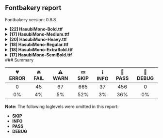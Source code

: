 ## Fontbakery report

Fontbakery version: 0.8.8

<details><summary><b>[22] HasubiMono-Bold.ttf</b></summary><div><details><summary>🔥 <b>FAIL:</b> Check `Google Fonts Latin Core` glyph coverage. (<a href="https://font-bakery.readthedocs.io/en/latest/fontbakery/profiles/googlefonts.html#com.google.fonts/check/glyph_coverage">com.google.fonts/check/glyph_coverage</a>)</summary><div>


* 🔥 **FAIL** Missing required codepoints:

	- 0x0021 (EXCLAMATION MARK)

	- 0x0022 (QUOTATION MARK)

	- 0x0023 (NUMBER SIGN)

	- 0x0024 (DOLLAR SIGN)

	- 0x0025 (PERCENT SIGN)

	- 0x0026 (AMPERSAND)

	- 0x0027 (APOSTROPHE)

	- 0x0028 (LEFT PARENTHESIS)

	- 0x0029 (RIGHT PARENTHESIS)

	- 0x002A (ASTERISK)
 
	- And 135 more.

Use -F or --full-lists to disable shortening of long lists. [code: missing-codepoints]
</div></details><details><summary>🔥 <b>FAIL:</b> Check copyright namerecords match license file. (<a href="https://font-bakery.readthedocs.io/en/latest/fontbakery/profiles/googlefonts.html#com.google.fonts/check/name/license">com.google.fonts/check/name/license</a>)</summary><div>


* 🔥 **FAIL** Font lacks NameID 13 (LICENSE DESCRIPTION). A proper licensing entry must be set. [code: missing]
</div></details><details><summary>🔥 <b>FAIL:</b> Version format is correct in 'name' table? (<a href="https://font-bakery.readthedocs.io/en/latest/fontbakery/profiles/googlefonts.html#com.google.fonts/check/name/version_format">com.google.fonts/check/name/version_format</a>)</summary><div>


* 🔥 **FAIL** The NameID.VERSION_STRING (nameID=5) value must follow the pattern "Version X.Y" with X.Y greater than or equal to 1.000. Current version string is: "Version 0.001; ttfautohint (v1.8.4.7-5d5b)" [code: bad-version-strings]
</div></details><details><summary>🔥 <b>FAIL:</b> Checking OS/2 fsSelection value. (<a href="https://font-bakery.readthedocs.io/en/latest/fontbakery/profiles/googlefonts.html#com.google.fonts/check/fsselection">com.google.fonts/check/fsselection</a>)</summary><div>


* 🔥 **FAIL** OS/2 fsSelection REGULAR bit should be unset. [code: bad-REGULAR]
* 🔥 **FAIL** OS/2 fsSelection BOLD bit should be set. [code: bad-BOLD]
</div></details><details><summary>🔥 <b>FAIL:</b> Checking head.macStyle value. (<a href="https://font-bakery.readthedocs.io/en/latest/fontbakery/profiles/googlefonts.html#com.google.fonts/check/mac_style">com.google.fonts/check/mac_style</a>)</summary><div>


* 🔥 **FAIL** head macStyle BOLD bit should be set. [code: bad-BOLD]
</div></details><details><summary>🔥 <b>FAIL:</b> Check name table: FONT_FAMILY_NAME entries. (<a href="https://font-bakery.readthedocs.io/en/latest/fontbakery/profiles/googlefonts.html#com.google.fonts/check/name/familyname">com.google.fonts/check/name/familyname</a>)</summary><div>


* 🔥 **FAIL** Entry [FONT_FAMILY_NAME(1):WINDOWS(3)] on the "name" table: Expected "Hasubi Mono" but got "Hasubi Mono Bold". [code: mismatch]
</div></details><details><summary>🔥 <b>FAIL:</b> Check name table: FONT_SUBFAMILY_NAME entries. (<a href="https://font-bakery.readthedocs.io/en/latest/fontbakery/profiles/googlefonts.html#com.google.fonts/check/name/subfamilyname">com.google.fonts/check/name/subfamilyname</a>)</summary><div>


* 🔥 **FAIL** SUBFAMILY_NAME for Win "Regular" must be "Bold" [code: bad-familyname]
</div></details><details><summary>🔥 <b>FAIL:</b> Check name table: TYPOGRAPHIC_FAMILY_NAME entries. (<a href="https://font-bakery.readthedocs.io/en/latest/fontbakery/profiles/googlefonts.html#com.google.fonts/check/name/typographicfamilyname">com.google.fonts/check/name/typographicfamilyname</a>)</summary><div>


* 🔥 **FAIL** Font style is "Bold" and, for that reason, it is not expected to have a [TYPOGRAPHIC_FAMILY_NAME(16):WINDOWS(3)] entry! [code: ribbi]
</div></details><details><summary>🔥 <b>FAIL:</b> Checking OS/2 usWinAscent & usWinDescent. (<a href="https://font-bakery.readthedocs.io/en/latest/fontbakery/profiles/universal.html#com.google.fonts/check/family/win_ascent_and_descent">com.google.fonts/check/family/win_ascent_and_descent</a>)</summary><div>


* 🔥 **FAIL** OS/2.usWinDescent value should be equal or greater than 272, but got 208 instead. [code: descent]
</div></details><details><summary>🔥 <b>FAIL:</b> Checking OS/2 Metrics match hhea Metrics. (<a href="https://font-bakery.readthedocs.io/en/latest/fontbakery/profiles/universal.html#com.google.fonts/check/os2_metrics_match_hhea">com.google.fonts/check/os2_metrics_match_hhea</a>)</summary><div>


* 🔥 **FAIL** OS/2 sTypoAscender (704) and hhea ascent (992) must be equal. [code: ascender]
</div></details><details><summary>🔥 <b>FAIL:</b> Font contains glyphs for whitespace characters? (<a href="https://font-bakery.readthedocs.io/en/latest/fontbakery/profiles/universal.html#com.google.fonts/check/whitespace_glyphs">com.google.fonts/check/whitespace_glyphs</a>)</summary><div>


* 🔥 **FAIL** Whitespace glyph missing for codepoint 0x00A0. [code: missing-whitespace-glyph-0x00A0]
</div></details><details><summary>⚠ <b>WARN:</b> Checking OS/2 achVendID. (<a href="https://font-bakery.readthedocs.io/en/latest/fontbakery/profiles/googlefonts.html#com.google.fonts/check/vendor_id">com.google.fonts/check/vendor_id</a>)</summary><div>


* ⚠ **WARN** OS/2 VendorID value 'NONE' is not yet recognized. If you registered it recently, then it's safe to ignore this warning message. Otherwise, you should set it to your own unique 4 character code, and register it with Microsoft at https://www.microsoft.com/typography/links/vendorlist.aspx
 [code: unknown]
</div></details><details><summary>⚠ <b>WARN:</b> Ensure fonts have ScriptLangTags declared on the 'meta' table. (<a href="https://font-bakery.readthedocs.io/en/latest/fontbakery/profiles/googlefonts.html#com.google.fonts/check/meta/script_lang_tags">com.google.fonts/check/meta/script_lang_tags</a>)</summary><div>


* ⚠ **WARN** This font file does not have a 'meta' table. [code: lacks-meta-table]
</div></details><details><summary>⚠ <b>WARN:</b> Check font contains no unreachable glyphs (<a href="https://font-bakery.readthedocs.io/en/latest/fontbakery/profiles/universal.html#com.google.fonts/check/unreachable_glyphs">com.google.fonts/check/unreachable_glyphs</a>)</summary><div>


* ⚠ **WARN** The following glyphs could not be reached by codepoint or substitution rules:
	- threedotsdowncenterar
	- twodotsverticalbelowar
	- uniFEF5
	- uniFEF9
	- threedotsdownbelowar
	- threedotsupbelowar
	- uniFEFB
	- uniFEA0
	- dotcenterar
	- waslaar 
	- And 10 more.

Use -F or --full-lists to disable shortening of long lists.
 [code: unreachable-glyphs]
</div></details><details><summary>⚠ <b>WARN:</b> Check if each glyph has the recommended amount of contours. (<a href="https://font-bakery.readthedocs.io/en/latest/fontbakery/profiles/universal.html#com.google.fonts/check/contour_count">com.google.fonts/check/contour_count</a>)</summary><div>


* ⚠ **WARN** This check inspects the glyph outlines and detects the total number of contours in each of them. The expected values are infered from the typical ammounts of contours observed in a large collection of reference font families. The divergences listed below may simply indicate a significantly different design on some of your glyphs. On the other hand, some of these may flag actual bugs in the font such as glyphs mapped to an incorrect codepoint. Please consider reviewing the design and codepoint assignment of these to make sure they are correct.

The following glyphs do not have the recommended number of contours:

	- Glyph name: comma	Contours detected: 0	Expected: 1
	- Glyph name: hyphen	Contours detected: 0	Expected: 1
	- Glyph name: period	Contours detected: 0	Expected: 1
	- Glyph name: zero	Contours detected: 0	Expected: 2 or 3
	- Glyph name: one	Contours detected: 0	Expected: 1
	- Glyph name: two	Contours detected: 0	Expected: 1
	- Glyph name: three	Contours detected: 0	Expected: 1
	- Glyph name: four	Contours detected: 0	Expected: 1 or 2
	- Glyph name: five	Contours detected: 0	Expected: 1
	- Glyph name: six	Contours detected: 0	Expected: 1 or 2 
	- And 64 more.

Use -F or --full-lists to disable shortening of long lists.
 [code: contour-count]
</div></details><details><summary>⚠ <b>WARN:</b> Ensure dotted circle glyph is present and can attach marks. (<a href="https://font-bakery.readthedocs.io/en/latest/fontbakery/profiles/universal.html#com.google.fonts/check/dotted_circle">com.google.fonts/check/dotted_circle</a>)</summary><div>


* ⚠ **WARN** No dotted circle glyph present [code: missing-dotted-circle]
</div></details><details><summary>⚠ <b>WARN:</b> Checking Vertical Metric Linegaps. (<a href="https://font-bakery.readthedocs.io/en/latest/fontbakery/profiles/hhea.html#com.google.fonts/check/linegaps">com.google.fonts/check/linegaps</a>)</summary><div>


* ⚠ **WARN** OS/2 sTypoLineGap is not equal to 0. [code: OS/2]
</div></details><details><summary>⚠ <b>WARN:</b> Does GPOS table have kerning information? This check skips monospaced fonts as defined by post.isFixedPitch value (<a href="https://font-bakery.readthedocs.io/en/latest/fontbakery/profiles/gpos.html#com.google.fonts/check/gpos_kerning_info">com.google.fonts/check/gpos_kerning_info</a>)</summary><div>


* ⚠ **WARN** GPOS table lacks kerning information. [code: lacks-kern-info]
</div></details><details><summary>⚠ <b>WARN:</b> Are there any misaligned on-curve points? (<a href="https://font-bakery.readthedocs.io/en/latest/fontbakery/profiles/<Section: Outline Correctness Checks>.html#com.google.fonts/check/outline_alignment_miss">com.google.fonts/check/outline_alignment_miss</a>)</summary><div>


* ⚠ **WARN** The following glyphs have on-curve points which have potentially incorrect y coordinates:
	* d (U+0064): X=287.5,Y=510.0 (should be at x-height 512?)
	* m (U+006D): X=305.0,Y=514.0 (should be at x-height 512?)
	* m (U+006D): X=202.0,Y=511.0 (should be at x-height 512?)
	* uni0628 (U+0628): X=306.0,Y=-206.0 (should be at descender -208?) and uni0628 (U+0628): X=306.0,Y=-206.0 (should be at descender -208?) [code: found-misalignments]
</div></details><details><summary>⚠ <b>WARN:</b> Are any segments inordinately short? (<a href="https://font-bakery.readthedocs.io/en/latest/fontbakery/profiles/<Section: Outline Correctness Checks>.html#com.google.fonts/check/outline_short_segments">com.google.fonts/check/outline_short_segments</a>)</summary><div>


* ⚠ **WARN** The following glyphs have segments which seem very short:
	* H (U+0048) contains a short segment L<<80.0,0.0>--<72.0,8.0>>
	* H (U+0048) contains a short segment L<<72.0,696.0>--<80.0,704.0>>
	* H (U+0048) contains a short segment L<<166.0,704.0>--<174.0,696.0>>
	* H (U+0048) contains a short segment L<<174.0,424.0>--<182.0,416.0>>
	* H (U+0048) contains a short segment L<<330.0,416.0>--<338.0,424.0>>
	* H (U+0048) contains a short segment L<<338.0,696.0>--<346.0,704.0>>
	* H (U+0048) contains a short segment L<<432.0,704.0>--<440.0,696.0>>
	* H (U+0048) contains a short segment L<<440.0,8.0>--<432.0,0.0>>
	* H (U+0048) contains a short segment L<<346.0,0.0>--<338.0,8.0>>
	* H (U+0048) contains a short segment L<<338.0,294.0>--<330.0,302.0>> and 64 more.

Use -F or --full-lists to disable shortening of long lists. [code: found-short-segments]
</div></details><details><summary>⚠ <b>WARN:</b> Do outlines contain any jaggy segments? (<a href="https://font-bakery.readthedocs.io/en/latest/fontbakery/profiles/<Section: Outline Correctness Checks>.html#com.google.fonts/check/outline_jaggy_segments">com.google.fonts/check/outline_jaggy_segments</a>)</summary><div>


* ⚠ **WARN** The following glyphs have jaggy segments:
	* G (U+0047): L<<401.0,0.0>--<390.0,136.0>>/B<<390.0,136.0>-<387.0,96.0>-<367.0,63.0>> = 8.91330465724806
	* M (U+004D): L<<217.0,223.0>--<118.0,627.0>>/L<<118.0,627.0>--<120.0,0.0>> = 13.586215426835068 and M (U+004D): L<<393.0,0.0>--<396.0,623.0>>/L<<396.0,623.0>--<294.0,223.0>> = 14.029651349071994 [code: found-jaggy-segments]
</div></details><details><summary>⚠ <b>WARN:</b> Do outlines contain any semi-vertical or semi-horizontal lines? (<a href="https://font-bakery.readthedocs.io/en/latest/fontbakery/profiles/<Section: Outline Correctness Checks>.html#com.google.fonts/check/outline_semi_vertical">com.google.fonts/check/outline_semi_vertical</a>)</summary><div>


* ⚠ **WARN** The following glyphs have semi-vertical/semi-horizontal lines:
 * C (U+0043): L<<476.0,491.0>--<346.0,492.0>>
 * E (U+0045): L<<120.0,458.0>--<440.0,457.0>>
 * E (U+0045): L<<440.0,361.0>--<120.0,362.0>>
 * F (U+0046): L<<146.0,470.0>--<440.0,469.0>>
 * G (U+0047): L<<464.0,516.0>--<333.0,517.0>>
 * G (U+0047): L<<474.0,390.0>--<476.0,0.0>>
 * M (U+004D): L<<118.0,627.0>--<120.0,0.0>>
 * M (U+004D): L<<393.0,0.0>--<396.0,623.0>> and M (U+004D): L<<472.0,768.0>--<471.0,0.0>> [code: found-semi-vertical]
</div></details><br></div></details><details><summary><b>[17] HasubiMono-Medium.ttf</b></summary><div><details><summary>🔥 <b>FAIL:</b> Check `Google Fonts Latin Core` glyph coverage. (<a href="https://font-bakery.readthedocs.io/en/latest/fontbakery/profiles/googlefonts.html#com.google.fonts/check/glyph_coverage">com.google.fonts/check/glyph_coverage</a>)</summary><div>


* 🔥 **FAIL** Missing required codepoints:

	- 0x0021 (EXCLAMATION MARK)

	- 0x0022 (QUOTATION MARK)

	- 0x0023 (NUMBER SIGN)

	- 0x0024 (DOLLAR SIGN)

	- 0x0025 (PERCENT SIGN)

	- 0x0026 (AMPERSAND)

	- 0x0027 (APOSTROPHE)

	- 0x0028 (LEFT PARENTHESIS)

	- 0x0029 (RIGHT PARENTHESIS)

	- 0x002A (ASTERISK)
 
	- And 135 more.

Use -F or --full-lists to disable shortening of long lists. [code: missing-codepoints]
</div></details><details><summary>🔥 <b>FAIL:</b> Check copyright namerecords match license file. (<a href="https://font-bakery.readthedocs.io/en/latest/fontbakery/profiles/googlefonts.html#com.google.fonts/check/name/license">com.google.fonts/check/name/license</a>)</summary><div>


* 🔥 **FAIL** Font lacks NameID 13 (LICENSE DESCRIPTION). A proper licensing entry must be set. [code: missing]
</div></details><details><summary>🔥 <b>FAIL:</b> Version format is correct in 'name' table? (<a href="https://font-bakery.readthedocs.io/en/latest/fontbakery/profiles/googlefonts.html#com.google.fonts/check/name/version_format">com.google.fonts/check/name/version_format</a>)</summary><div>


* 🔥 **FAIL** The NameID.VERSION_STRING (nameID=5) value must follow the pattern "Version X.Y" with X.Y greater than or equal to 1.000. Current version string is: "Version 0.001; ttfautohint (v1.8.4.7-5d5b)" [code: bad-version-strings]
</div></details><details><summary>🔥 <b>FAIL:</b> Checking OS/2 usWinAscent & usWinDescent. (<a href="https://font-bakery.readthedocs.io/en/latest/fontbakery/profiles/universal.html#com.google.fonts/check/family/win_ascent_and_descent">com.google.fonts/check/family/win_ascent_and_descent</a>)</summary><div>


* 🔥 **FAIL** OS/2.usWinDescent value should be equal or greater than 272, but got 208 instead. [code: descent]
</div></details><details><summary>🔥 <b>FAIL:</b> Checking OS/2 Metrics match hhea Metrics. (<a href="https://font-bakery.readthedocs.io/en/latest/fontbakery/profiles/universal.html#com.google.fonts/check/os2_metrics_match_hhea">com.google.fonts/check/os2_metrics_match_hhea</a>)</summary><div>


* 🔥 **FAIL** OS/2 sTypoAscender (704) and hhea ascent (992) must be equal. [code: ascender]
</div></details><details><summary>🔥 <b>FAIL:</b> Font contains glyphs for whitespace characters? (<a href="https://font-bakery.readthedocs.io/en/latest/fontbakery/profiles/universal.html#com.google.fonts/check/whitespace_glyphs">com.google.fonts/check/whitespace_glyphs</a>)</summary><div>


* 🔥 **FAIL** Whitespace glyph missing for codepoint 0x00A0. [code: missing-whitespace-glyph-0x00A0]
</div></details><details><summary>⚠ <b>WARN:</b> Checking OS/2 achVendID. (<a href="https://font-bakery.readthedocs.io/en/latest/fontbakery/profiles/googlefonts.html#com.google.fonts/check/vendor_id">com.google.fonts/check/vendor_id</a>)</summary><div>


* ⚠ **WARN** OS/2 VendorID value 'NONE' is not yet recognized. If you registered it recently, then it's safe to ignore this warning message. Otherwise, you should set it to your own unique 4 character code, and register it with Microsoft at https://www.microsoft.com/typography/links/vendorlist.aspx
 [code: unknown]
</div></details><details><summary>⚠ <b>WARN:</b> Ensure fonts have ScriptLangTags declared on the 'meta' table. (<a href="https://font-bakery.readthedocs.io/en/latest/fontbakery/profiles/googlefonts.html#com.google.fonts/check/meta/script_lang_tags">com.google.fonts/check/meta/script_lang_tags</a>)</summary><div>


* ⚠ **WARN** This font file does not have a 'meta' table. [code: lacks-meta-table]
</div></details><details><summary>⚠ <b>WARN:</b> Check font contains no unreachable glyphs (<a href="https://font-bakery.readthedocs.io/en/latest/fontbakery/profiles/universal.html#com.google.fonts/check/unreachable_glyphs">com.google.fonts/check/unreachable_glyphs</a>)</summary><div>


* ⚠ **WARN** The following glyphs could not be reached by codepoint or substitution rules:
	- threedotsdowncenterar
	- twodotsverticalbelowar
	- uniFEF5
	- uniFEF9
	- threedotsdownbelowar
	- threedotsupbelowar
	- uniFEFB
	- uniFEA0
	- dotcenterar
	- waslaar 
	- And 10 more.

Use -F or --full-lists to disable shortening of long lists.
 [code: unreachable-glyphs]
</div></details><details><summary>⚠ <b>WARN:</b> Check if each glyph has the recommended amount of contours. (<a href="https://font-bakery.readthedocs.io/en/latest/fontbakery/profiles/universal.html#com.google.fonts/check/contour_count">com.google.fonts/check/contour_count</a>)</summary><div>


* ⚠ **WARN** This check inspects the glyph outlines and detects the total number of contours in each of them. The expected values are infered from the typical ammounts of contours observed in a large collection of reference font families. The divergences listed below may simply indicate a significantly different design on some of your glyphs. On the other hand, some of these may flag actual bugs in the font such as glyphs mapped to an incorrect codepoint. Please consider reviewing the design and codepoint assignment of these to make sure they are correct.

The following glyphs do not have the recommended number of contours:

	- Glyph name: comma	Contours detected: 0	Expected: 1
	- Glyph name: hyphen	Contours detected: 0	Expected: 1
	- Glyph name: period	Contours detected: 0	Expected: 1
	- Glyph name: zero	Contours detected: 0	Expected: 2 or 3
	- Glyph name: one	Contours detected: 0	Expected: 1
	- Glyph name: two	Contours detected: 0	Expected: 1
	- Glyph name: three	Contours detected: 0	Expected: 1
	- Glyph name: four	Contours detected: 0	Expected: 1 or 2
	- Glyph name: five	Contours detected: 0	Expected: 1
	- Glyph name: six	Contours detected: 0	Expected: 1 or 2 
	- And 64 more.

Use -F or --full-lists to disable shortening of long lists.
 [code: contour-count]
</div></details><details><summary>⚠ <b>WARN:</b> Ensure dotted circle glyph is present and can attach marks. (<a href="https://font-bakery.readthedocs.io/en/latest/fontbakery/profiles/universal.html#com.google.fonts/check/dotted_circle">com.google.fonts/check/dotted_circle</a>)</summary><div>


* ⚠ **WARN** No dotted circle glyph present [code: missing-dotted-circle]
</div></details><details><summary>⚠ <b>WARN:</b> Checking Vertical Metric Linegaps. (<a href="https://font-bakery.readthedocs.io/en/latest/fontbakery/profiles/hhea.html#com.google.fonts/check/linegaps">com.google.fonts/check/linegaps</a>)</summary><div>


* ⚠ **WARN** OS/2 sTypoLineGap is not equal to 0. [code: OS/2]
</div></details><details><summary>⚠ <b>WARN:</b> Does GPOS table have kerning information? This check skips monospaced fonts as defined by post.isFixedPitch value (<a href="https://font-bakery.readthedocs.io/en/latest/fontbakery/profiles/gpos.html#com.google.fonts/check/gpos_kerning_info">com.google.fonts/check/gpos_kerning_info</a>)</summary><div>


* ⚠ **WARN** GPOS table lacks kerning information. [code: lacks-kern-info]
</div></details><details><summary>⚠ <b>WARN:</b> Are there any misaligned on-curve points? (<a href="https://font-bakery.readthedocs.io/en/latest/fontbakery/profiles/<Section: Outline Correctness Checks>.html#com.google.fonts/check/outline_alignment_miss">com.google.fonts/check/outline_alignment_miss</a>)</summary><div>


* ⚠ **WARN** The following glyphs have on-curve points which have potentially incorrect y coordinates:
	* m (U+006D): X=305.0,Y=514.0 (should be at x-height 512?) and m (U+006D): X=202.0,Y=511.0 (should be at x-height 512?) [code: found-misalignments]
</div></details><details><summary>⚠ <b>WARN:</b> Are any segments inordinately short? (<a href="https://font-bakery.readthedocs.io/en/latest/fontbakery/profiles/<Section: Outline Correctness Checks>.html#com.google.fonts/check/outline_short_segments">com.google.fonts/check/outline_short_segments</a>)</summary><div>


* ⚠ **WARN** The following glyphs have segments which seem very short:
	* H (U+0048) contains a short segment L<<80.0,0.0>--<72.0,8.0>>
	* H (U+0048) contains a short segment L<<72.0,696.0>--<80.0,704.0>>
	* H (U+0048) contains a short segment L<<146.0,704.0>--<154.0,696.0>>
	* H (U+0048) contains a short segment L<<154.0,413.0>--<162.0,405.0>>
	* H (U+0048) contains a short segment L<<350.0,405.0>--<358.0,413.0>>
	* H (U+0048) contains a short segment L<<358.0,696.0>--<366.0,704.0>>
	* H (U+0048) contains a short segment L<<432.0,704.0>--<440.0,696.0>>
	* H (U+0048) contains a short segment L<<440.0,8.0>--<432.0,0.0>>
	* H (U+0048) contains a short segment L<<366.0,0.0>--<358.0,8.0>>
	* H (U+0048) contains a short segment L<<358.0,305.0>--<350.0,313.0>> and 64 more.

Use -F or --full-lists to disable shortening of long lists. [code: found-short-segments]
</div></details><details><summary>⚠ <b>WARN:</b> Do outlines contain any jaggy segments? (<a href="https://font-bakery.readthedocs.io/en/latest/fontbakery/profiles/<Section: Outline Correctness Checks>.html#com.google.fonts/check/outline_jaggy_segments">com.google.fonts/check/outline_jaggy_segments</a>)</summary><div>


* ⚠ **WARN** The following glyphs have jaggy segments:
	* G (U+0047): L<<401.0,0.0>--<390.0,136.0>>/B<<390.0,136.0>-<387.0,96.0>-<367.0,63.0>> = 8.91330465724806
	* M (U+004D): L<<217.0,223.0>--<118.0,627.0>>/L<<118.0,627.0>--<120.0,0.0>> = 13.586215426835068 and M (U+004D): L<<393.0,0.0>--<396.0,623.0>>/L<<396.0,623.0>--<294.0,223.0>> = 14.029651349071994 [code: found-jaggy-segments]
</div></details><details><summary>⚠ <b>WARN:</b> Do outlines contain any semi-vertical or semi-horizontal lines? (<a href="https://font-bakery.readthedocs.io/en/latest/fontbakery/profiles/<Section: Outline Correctness Checks>.html#com.google.fonts/check/outline_semi_vertical">com.google.fonts/check/outline_semi_vertical</a>)</summary><div>


* ⚠ **WARN** The following glyphs have semi-vertical/semi-horizontal lines:
 * C (U+0043): L<<476.0,491.0>--<346.0,492.0>>
 * E (U+0045): L<<120.0,458.0>--<440.0,457.0>>
 * E (U+0045): L<<440.0,361.0>--<120.0,362.0>>
 * F (U+0046): L<<129.0,462.0>--<440.0,461.0>>
 * F (U+0046): L<<440.0,348.0>--<129.0,349.0>>
 * G (U+0047): L<<464.0,516.0>--<333.0,517.0>>
 * G (U+0047): L<<474.0,390.0>--<476.0,0.0>>
 * M (U+004D): L<<118.0,627.0>--<120.0,0.0>>
 * M (U+004D): L<<393.0,0.0>--<396.0,623.0>> and M (U+004D): L<<472.0,768.0>--<471.0,0.0>> [code: found-semi-vertical]
</div></details><br></div></details><details><summary><b>[20] HasubiMono-Heavy.ttf</b></summary><div><details><summary>🔥 <b>FAIL:</b> Checking file is named canonically. (<a href="https://font-bakery.readthedocs.io/en/latest/fontbakery/profiles/googlefonts.html#com.google.fonts/check/canonical_filename">com.google.fonts/check/canonical_filename</a>)</summary><div>


* 🔥 **FAIL** Style name used in "fonts/ttf/HasubiMono-Heavy.ttf" is not canonical. You should rebuild the font using any of the following style names: "Thin", "ExtraLight", "Light", "Regular", "Medium", "SemiBold", "Bold", "ExtraBold", "Black", "Thin Italic", "ExtraLight Italic", "Light Italic", "Italic", "Medium Italic", "SemiBold Italic", "Bold Italic", "ExtraBold Italic", "Black Italic". [code: bad-static-filename]
</div></details><details><summary>🔥 <b>FAIL:</b> Check `Google Fonts Latin Core` glyph coverage. (<a href="https://font-bakery.readthedocs.io/en/latest/fontbakery/profiles/googlefonts.html#com.google.fonts/check/glyph_coverage">com.google.fonts/check/glyph_coverage</a>)</summary><div>


* 🔥 **FAIL** Missing required codepoints:

	- 0x0021 (EXCLAMATION MARK)

	- 0x0022 (QUOTATION MARK)

	- 0x0023 (NUMBER SIGN)

	- 0x0024 (DOLLAR SIGN)

	- 0x0025 (PERCENT SIGN)

	- 0x0026 (AMPERSAND)

	- 0x0027 (APOSTROPHE)

	- 0x0028 (LEFT PARENTHESIS)

	- 0x0029 (RIGHT PARENTHESIS)

	- 0x002A (ASTERISK)
 
	- And 135 more.

Use -F or --full-lists to disable shortening of long lists. [code: missing-codepoints]
</div></details><details><summary>🔥 <b>FAIL:</b> Checking OS/2 usWeightClass. (<a href="https://font-bakery.readthedocs.io/en/latest/fontbakery/profiles/googlefonts.html#com.google.fonts/check/usweightclass">com.google.fonts/check/usweightclass</a>)</summary><div>


* 🔥 **FAIL** OS/2 usWeightClass is '900' when it should be '400'. [code: bad-value]
</div></details><details><summary>🔥 <b>FAIL:</b> Check copyright namerecords match license file. (<a href="https://font-bakery.readthedocs.io/en/latest/fontbakery/profiles/googlefonts.html#com.google.fonts/check/name/license">com.google.fonts/check/name/license</a>)</summary><div>


* 🔥 **FAIL** Font lacks NameID 13 (LICENSE DESCRIPTION). A proper licensing entry must be set. [code: missing]
</div></details><details><summary>🔥 <b>FAIL:</b> Version format is correct in 'name' table? (<a href="https://font-bakery.readthedocs.io/en/latest/fontbakery/profiles/googlefonts.html#com.google.fonts/check/name/version_format">com.google.fonts/check/name/version_format</a>)</summary><div>


* 🔥 **FAIL** The NameID.VERSION_STRING (nameID=5) value must follow the pattern "Version X.Y" with X.Y greater than or equal to 1.000. Current version string is: "Version 0.001; ttfautohint (v1.8.4.7-5d5b)" [code: bad-version-strings]
</div></details><details><summary>🔥 <b>FAIL:</b> Checking OS/2 usWinAscent & usWinDescent. (<a href="https://font-bakery.readthedocs.io/en/latest/fontbakery/profiles/universal.html#com.google.fonts/check/family/win_ascent_and_descent">com.google.fonts/check/family/win_ascent_and_descent</a>)</summary><div>


* 🔥 **FAIL** OS/2.usWinDescent value should be equal or greater than 272, but got 208 instead. [code: descent]
</div></details><details><summary>🔥 <b>FAIL:</b> Checking OS/2 Metrics match hhea Metrics. (<a href="https://font-bakery.readthedocs.io/en/latest/fontbakery/profiles/universal.html#com.google.fonts/check/os2_metrics_match_hhea">com.google.fonts/check/os2_metrics_match_hhea</a>)</summary><div>


* 🔥 **FAIL** OS/2 sTypoAscender (704) and hhea ascent (992) must be equal. [code: ascender]
</div></details><details><summary>🔥 <b>FAIL:</b> Font contains glyphs for whitespace characters? (<a href="https://font-bakery.readthedocs.io/en/latest/fontbakery/profiles/universal.html#com.google.fonts/check/whitespace_glyphs">com.google.fonts/check/whitespace_glyphs</a>)</summary><div>


* 🔥 **FAIL** Whitespace glyph missing for codepoint 0x00A0. [code: missing-whitespace-glyph-0x00A0]
</div></details><details><summary>🔥 <b>FAIL:</b> Checking correctness of monospaced metadata. (<a href="https://font-bakery.readthedocs.io/en/latest/fontbakery/profiles/name.html#com.google.fonts/check/monospace">com.google.fonts/check/monospace</a>)</summary><div>


* 🔥 **FAIL** On monospaced fonts, the value of post.isFixedPitch must be set to a non-zero value (meaning 'fixed width monospaced'), but got 0 instead. [code: mono-bad-post-isFixedPitch]
* 🔥 **FAIL** The PANOSE numbers are incorrect for a monospaced font. Note: Family Type is set to 0, which does not seem right. [code: mono-bad-panose]
* ⚠ **WARN** Font is monospaced but 79 glyphs (34.05%) have a different width. You should check the widths of: ['A', 'B', 'C', 'D', 'E', 'F', 'G', 'H', 'I', 'J', 'K', 'L', 'M', 'N', 'O', 'P', 'Q', 'R', 'S', 'T', 'U', 'V', 'W', 'X', 'Y', 'Z', 'a', 'b', 'c', 'd', 'e', 'f', 'g', 'h', 'i', 'j', 'k', 'l', 'm', 'n', 'o', 'p', 'q', 'r', 's', 't', 'u', 'v', 'w', 'x', 'y', 'z', 'uni0621', 'uni0627', 'uniFE8E', 'uni0623', 'uniFE84', 'uni0625', 'uniFE88', 'uni066E.medi', 'uniFE92', 'uniFE98', 'uniFE9C', 'uniFED3', 'uni06A1.init', 'uniFEDC', 'uniFEDB', 'uni0646', 'uniFEE6', 'uniFEE8', 'uni06BA', 'uniFB9F', 'uni0648', 'uniFEEE', 'uniFEF4', 'uni0640', 'uniFEFB', 'uniFEFC', 'space'] [code: mono-outliers]
</div></details><details><summary>⚠ <b>WARN:</b> Checking OS/2 achVendID. (<a href="https://font-bakery.readthedocs.io/en/latest/fontbakery/profiles/googlefonts.html#com.google.fonts/check/vendor_id">com.google.fonts/check/vendor_id</a>)</summary><div>


* ⚠ **WARN** OS/2 VendorID value 'NONE' is not yet recognized. If you registered it recently, then it's safe to ignore this warning message. Otherwise, you should set it to your own unique 4 character code, and register it with Microsoft at https://www.microsoft.com/typography/links/vendorlist.aspx
 [code: unknown]
</div></details><details><summary>⚠ <b>WARN:</b> Ensure fonts have ScriptLangTags declared on the 'meta' table. (<a href="https://font-bakery.readthedocs.io/en/latest/fontbakery/profiles/googlefonts.html#com.google.fonts/check/meta/script_lang_tags">com.google.fonts/check/meta/script_lang_tags</a>)</summary><div>


* ⚠ **WARN** This font file does not have a 'meta' table. [code: lacks-meta-table]
</div></details><details><summary>⚠ <b>WARN:</b> Check font contains no unreachable glyphs (<a href="https://font-bakery.readthedocs.io/en/latest/fontbakery/profiles/universal.html#com.google.fonts/check/unreachable_glyphs">com.google.fonts/check/unreachable_glyphs</a>)</summary><div>


* ⚠ **WARN** The following glyphs could not be reached by codepoint or substitution rules:
	- threedotsdowncenterar
	- twodotsverticalbelowar
	- uniFEF5
	- uniFEF9
	- threedotsdownbelowar
	- threedotsupbelowar
	- uniFEFB
	- uniFEA0
	- dotcenterar
	- waslaar 
	- And 10 more.

Use -F or --full-lists to disable shortening of long lists.
 [code: unreachable-glyphs]
</div></details><details><summary>⚠ <b>WARN:</b> Check if each glyph has the recommended amount of contours. (<a href="https://font-bakery.readthedocs.io/en/latest/fontbakery/profiles/universal.html#com.google.fonts/check/contour_count">com.google.fonts/check/contour_count</a>)</summary><div>


* ⚠ **WARN** This check inspects the glyph outlines and detects the total number of contours in each of them. The expected values are infered from the typical ammounts of contours observed in a large collection of reference font families. The divergences listed below may simply indicate a significantly different design on some of your glyphs. On the other hand, some of these may flag actual bugs in the font such as glyphs mapped to an incorrect codepoint. Please consider reviewing the design and codepoint assignment of these to make sure they are correct.

The following glyphs do not have the recommended number of contours:

	- Glyph name: comma	Contours detected: 0	Expected: 1
	- Glyph name: hyphen	Contours detected: 0	Expected: 1
	- Glyph name: period	Contours detected: 0	Expected: 1
	- Glyph name: zero	Contours detected: 0	Expected: 2 or 3
	- Glyph name: one	Contours detected: 0	Expected: 1
	- Glyph name: two	Contours detected: 0	Expected: 1
	- Glyph name: three	Contours detected: 0	Expected: 1
	- Glyph name: four	Contours detected: 0	Expected: 1 or 2
	- Glyph name: five	Contours detected: 0	Expected: 1
	- Glyph name: six	Contours detected: 0	Expected: 1 or 2 
	- And 64 more.

Use -F or --full-lists to disable shortening of long lists.
 [code: contour-count]
</div></details><details><summary>⚠ <b>WARN:</b> Ensure dotted circle glyph is present and can attach marks. (<a href="https://font-bakery.readthedocs.io/en/latest/fontbakery/profiles/universal.html#com.google.fonts/check/dotted_circle">com.google.fonts/check/dotted_circle</a>)</summary><div>


* ⚠ **WARN** No dotted circle glyph present [code: missing-dotted-circle]
</div></details><details><summary>⚠ <b>WARN:</b> Checking Vertical Metric Linegaps. (<a href="https://font-bakery.readthedocs.io/en/latest/fontbakery/profiles/hhea.html#com.google.fonts/check/linegaps">com.google.fonts/check/linegaps</a>)</summary><div>


* ⚠ **WARN** OS/2 sTypoLineGap is not equal to 0. [code: OS/2]
</div></details><details><summary>⚠ <b>WARN:</b> Does GPOS table have kerning information? This check skips monospaced fonts as defined by post.isFixedPitch value (<a href="https://font-bakery.readthedocs.io/en/latest/fontbakery/profiles/gpos.html#com.google.fonts/check/gpos_kerning_info">com.google.fonts/check/gpos_kerning_info</a>)</summary><div>


* ⚠ **WARN** GPOS table lacks kerning information. [code: lacks-kern-info]
</div></details><details><summary>⚠ <b>WARN:</b> Are there any misaligned on-curve points? (<a href="https://font-bakery.readthedocs.io/en/latest/fontbakery/profiles/<Section: Outline Correctness Checks>.html#com.google.fonts/check/outline_alignment_miss">com.google.fonts/check/outline_alignment_miss</a>)</summary><div>


* ⚠ **WARN** The following glyphs have on-curve points which have potentially incorrect y coordinates:
	* d (U+0064): X=266.0,Y=513.5 (should be at x-height 512?)
	* m (U+006D): X=305.0,Y=514.0 (should be at x-height 512?) and m (U+006D): X=202.0,Y=511.0 (should be at x-height 512?) [code: found-misalignments]
</div></details><details><summary>⚠ <b>WARN:</b> Are any segments inordinately short? (<a href="https://font-bakery.readthedocs.io/en/latest/fontbakery/profiles/<Section: Outline Correctness Checks>.html#com.google.fonts/check/outline_short_segments">com.google.fonts/check/outline_short_segments</a>)</summary><div>


* ⚠ **WARN** The following glyphs have segments which seem very short:
	* H (U+0048) contains a short segment L<<80.0,0.0>--<72.0,8.0>>
	* H (U+0048) contains a short segment L<<72.0,696.0>--<80.0,704.0>>
	* H (U+0048) contains a short segment L<<192.0,704.0>--<200.0,696.0>>
	* H (U+0048) contains a short segment L<<200.0,439.0>--<208.0,431.0>>
	* H (U+0048) contains a short segment L<<304.0,431.0>--<312.0,439.0>>
	* H (U+0048) contains a short segment L<<312.0,696.0>--<320.0,704.0>>
	* H (U+0048) contains a short segment L<<432.0,704.0>--<440.0,696.0>>
	* H (U+0048) contains a short segment L<<440.0,8.0>--<432.0,0.0>>
	* H (U+0048) contains a short segment L<<320.0,0.0>--<312.0,8.0>>
	* H (U+0048) contains a short segment L<<312.0,279.0>--<304.0,287.0>> and 74 more.

Use -F or --full-lists to disable shortening of long lists. [code: found-short-segments]
</div></details><details><summary>⚠ <b>WARN:</b> Do outlines contain any jaggy segments? (<a href="https://font-bakery.readthedocs.io/en/latest/fontbakery/profiles/<Section: Outline Correctness Checks>.html#com.google.fonts/check/outline_jaggy_segments">com.google.fonts/check/outline_jaggy_segments</a>)</summary><div>


* ⚠ **WARN** The following glyphs have jaggy segments:
	* G (U+0047): L<<401.0,0.0>--<390.0,136.0>>/B<<390.0,136.0>-<387.0,96.0>-<367.0,63.0>> = 8.91330465724806
	* M (U+004D): L<<217.0,223.0>--<118.0,627.0>>/L<<118.0,627.0>--<120.0,0.0>> = 13.586215426835068 and M (U+004D): L<<393.0,0.0>--<396.0,623.0>>/L<<396.0,623.0>--<294.0,223.0>> = 14.029651349071994 [code: found-jaggy-segments]
</div></details><details><summary>⚠ <b>WARN:</b> Do outlines contain any semi-vertical or semi-horizontal lines? (<a href="https://font-bakery.readthedocs.io/en/latest/fontbakery/profiles/<Section: Outline Correctness Checks>.html#com.google.fonts/check/outline_semi_vertical">com.google.fonts/check/outline_semi_vertical</a>)</summary><div>


* ⚠ **WARN** The following glyphs have semi-vertical/semi-horizontal lines:
 * C (U+0043): L<<476.0,491.0>--<346.0,492.0>>
 * E (U+0045): L<<120.0,458.0>--<440.0,457.0>>
 * E (U+0045): L<<440.0,361.0>--<120.0,362.0>>
 * G (U+0047): L<<464.0,516.0>--<333.0,517.0>>
 * G (U+0047): L<<474.0,390.0>--<476.0,0.0>>
 * M (U+004D): L<<118.0,627.0>--<120.0,0.0>>
 * M (U+004D): L<<393.0,0.0>--<396.0,623.0>> and M (U+004D): L<<472.0,768.0>--<471.0,0.0>> [code: found-semi-vertical]
</div></details><br></div></details><details><summary><b>[18] HasubiMono-Regular.ttf</b></summary><div><details><summary>🔥 <b>FAIL:</b> Check `Google Fonts Latin Core` glyph coverage. (<a href="https://font-bakery.readthedocs.io/en/latest/fontbakery/profiles/googlefonts.html#com.google.fonts/check/glyph_coverage">com.google.fonts/check/glyph_coverage</a>)</summary><div>


* 🔥 **FAIL** Missing required codepoints:

	- 0x0021 (EXCLAMATION MARK)

	- 0x0022 (QUOTATION MARK)

	- 0x0023 (NUMBER SIGN)

	- 0x0024 (DOLLAR SIGN)

	- 0x0025 (PERCENT SIGN)

	- 0x0026 (AMPERSAND)

	- 0x0027 (APOSTROPHE)

	- 0x0028 (LEFT PARENTHESIS)

	- 0x0029 (RIGHT PARENTHESIS)

	- 0x002A (ASTERISK)
 
	- And 135 more.

Use -F or --full-lists to disable shortening of long lists. [code: missing-codepoints]
</div></details><details><summary>🔥 <b>FAIL:</b> Check copyright namerecords match license file. (<a href="https://font-bakery.readthedocs.io/en/latest/fontbakery/profiles/googlefonts.html#com.google.fonts/check/name/license">com.google.fonts/check/name/license</a>)</summary><div>


* 🔥 **FAIL** Font lacks NameID 13 (LICENSE DESCRIPTION). A proper licensing entry must be set. [code: missing]
</div></details><details><summary>🔥 <b>FAIL:</b> Version format is correct in 'name' table? (<a href="https://font-bakery.readthedocs.io/en/latest/fontbakery/profiles/googlefonts.html#com.google.fonts/check/name/version_format">com.google.fonts/check/name/version_format</a>)</summary><div>


* 🔥 **FAIL** The NameID.VERSION_STRING (nameID=5) value must follow the pattern "Version X.Y" with X.Y greater than or equal to 1.000. Current version string is: "Version 0.001; ttfautohint (v1.8.4.7-5d5b)" [code: bad-version-strings]
</div></details><details><summary>🔥 <b>FAIL:</b> Checking OS/2 usWinAscent & usWinDescent. (<a href="https://font-bakery.readthedocs.io/en/latest/fontbakery/profiles/universal.html#com.google.fonts/check/family/win_ascent_and_descent">com.google.fonts/check/family/win_ascent_and_descent</a>)</summary><div>


* 🔥 **FAIL** OS/2.usWinDescent value should be equal or greater than 272, but got 208 instead. [code: descent]
</div></details><details><summary>🔥 <b>FAIL:</b> Checking OS/2 Metrics match hhea Metrics. (<a href="https://font-bakery.readthedocs.io/en/latest/fontbakery/profiles/universal.html#com.google.fonts/check/os2_metrics_match_hhea">com.google.fonts/check/os2_metrics_match_hhea</a>)</summary><div>


* 🔥 **FAIL** OS/2 sTypoAscender (704) and hhea ascent (992) must be equal. [code: ascender]
</div></details><details><summary>🔥 <b>FAIL:</b> Font contains glyphs for whitespace characters? (<a href="https://font-bakery.readthedocs.io/en/latest/fontbakery/profiles/universal.html#com.google.fonts/check/whitespace_glyphs">com.google.fonts/check/whitespace_glyphs</a>)</summary><div>


* 🔥 **FAIL** Whitespace glyph missing for codepoint 0x00A0. [code: missing-whitespace-glyph-0x00A0]
</div></details><details><summary>🔥 <b>FAIL:</b> Checking correctness of monospaced metadata. (<a href="https://font-bakery.readthedocs.io/en/latest/fontbakery/profiles/name.html#com.google.fonts/check/monospace">com.google.fonts/check/monospace</a>)</summary><div>


* 🔥 **FAIL** On monospaced fonts, the value of post.isFixedPitch must be set to a non-zero value (meaning 'fixed width monospaced'), but got 0 instead. [code: mono-bad-post-isFixedPitch]
* 🔥 **FAIL** The PANOSE numbers are incorrect for a monospaced font. Note: Family Type is set to 0, which does not seem right. [code: mono-bad-panose]
* ⚠ **WARN** Font is monospaced but 117 glyphs (50.43%) have a different width. You should check the widths of: ['A', 'B', 'C', 'D', 'E', 'F', 'G', 'H', 'I', 'J', 'K', 'L', 'M', 'N', 'O', 'P', 'Q', 'R', 'S', 'T', 'U', 'V', 'W', 'X', 'Y', 'Z', 'a', 'b', 'c', 'd', 'e', 'f', 'g', 'h', 'i', 'j', 'k', 'l', 'm', 'n', 'o', 'p', 'q', 'r', 's', 't', 'u', 'v', 'w', 'x', 'y', 'z', 'uni0621', 'uni0627', 'uniFE8E', 'uni0623', 'uniFE84', 'uni0625', 'uniFE88', 'uni066E', 'uni066E.fina', 'uni066E.medi', 'uni066E.init', 'uni0628', 'uniFE90', 'uniFE92', 'uniFE91', 'uni062A', 'uniFE96', 'uniFE98', 'uniFE97', 'uni062B', 'uniFE9A', 'uniFE9C', 'uniFE9B', 'uniFEA0', 'uniFE9F', 'uni062D', 'uniFEA2', 'uniFEA4', 'uniFEA3', 'uni062E', 'uniFEA6', 'uniFEA8', 'uniFEA7', 'uni062F', 'uniFEAA', 'uni0630', 'uniFEAC', 'uni0631', 'uni0633', 'uniFEB2', 'uniFEB4', 'uniFEB3', 'uni0634', 'uniFEB6', 'uniFEB8', 'uniFEB7', 'uniFECC', 'uniFED3', 'uni06A1.init', 'uniFEDC', 'uniFEDB', 'uni0646', 'uniFEE6', 'uniFEE8', 'uniFEE7', 'uni06BA', 'uniFB9F', 'uni0648', 'uniFEEE', 'uniFEF4', 'uniFEF3', 'uni0640', 'uniFEFB', 'uniFEFC', 'space'] [code: mono-outliers]
</div></details><details><summary>⚠ <b>WARN:</b> Checking OS/2 achVendID. (<a href="https://font-bakery.readthedocs.io/en/latest/fontbakery/profiles/googlefonts.html#com.google.fonts/check/vendor_id">com.google.fonts/check/vendor_id</a>)</summary><div>


* ⚠ **WARN** OS/2 VendorID value 'NONE' is not yet recognized. If you registered it recently, then it's safe to ignore this warning message. Otherwise, you should set it to your own unique 4 character code, and register it with Microsoft at https://www.microsoft.com/typography/links/vendorlist.aspx
 [code: unknown]
</div></details><details><summary>⚠ <b>WARN:</b> Ensure fonts have ScriptLangTags declared on the 'meta' table. (<a href="https://font-bakery.readthedocs.io/en/latest/fontbakery/profiles/googlefonts.html#com.google.fonts/check/meta/script_lang_tags">com.google.fonts/check/meta/script_lang_tags</a>)</summary><div>


* ⚠ **WARN** This font file does not have a 'meta' table. [code: lacks-meta-table]
</div></details><details><summary>⚠ <b>WARN:</b> Check font contains no unreachable glyphs (<a href="https://font-bakery.readthedocs.io/en/latest/fontbakery/profiles/universal.html#com.google.fonts/check/unreachable_glyphs">com.google.fonts/check/unreachable_glyphs</a>)</summary><div>


* ⚠ **WARN** The following glyphs could not be reached by codepoint or substitution rules:
	- threedotsdowncenterar
	- twodotsverticalbelowar
	- uniFEF5
	- uniFEF9
	- threedotsdownbelowar
	- threedotsupbelowar
	- uniFEFB
	- uniFEA0
	- dotcenterar
	- waslaar 
	- And 10 more.

Use -F or --full-lists to disable shortening of long lists.
 [code: unreachable-glyphs]
</div></details><details><summary>⚠ <b>WARN:</b> Check if each glyph has the recommended amount of contours. (<a href="https://font-bakery.readthedocs.io/en/latest/fontbakery/profiles/universal.html#com.google.fonts/check/contour_count">com.google.fonts/check/contour_count</a>)</summary><div>


* ⚠ **WARN** This check inspects the glyph outlines and detects the total number of contours in each of them. The expected values are infered from the typical ammounts of contours observed in a large collection of reference font families. The divergences listed below may simply indicate a significantly different design on some of your glyphs. On the other hand, some of these may flag actual bugs in the font such as glyphs mapped to an incorrect codepoint. Please consider reviewing the design and codepoint assignment of these to make sure they are correct.

The following glyphs do not have the recommended number of contours:

	- Glyph name: comma	Contours detected: 0	Expected: 1
	- Glyph name: hyphen	Contours detected: 0	Expected: 1
	- Glyph name: period	Contours detected: 0	Expected: 1
	- Glyph name: zero	Contours detected: 0	Expected: 2 or 3
	- Glyph name: one	Contours detected: 0	Expected: 1
	- Glyph name: two	Contours detected: 0	Expected: 1
	- Glyph name: three	Contours detected: 0	Expected: 1
	- Glyph name: four	Contours detected: 0	Expected: 1 or 2
	- Glyph name: five	Contours detected: 0	Expected: 1
	- Glyph name: six	Contours detected: 0	Expected: 1 or 2 
	- And 64 more.

Use -F or --full-lists to disable shortening of long lists.
 [code: contour-count]
</div></details><details><summary>⚠ <b>WARN:</b> Ensure dotted circle glyph is present and can attach marks. (<a href="https://font-bakery.readthedocs.io/en/latest/fontbakery/profiles/universal.html#com.google.fonts/check/dotted_circle">com.google.fonts/check/dotted_circle</a>)</summary><div>


* ⚠ **WARN** No dotted circle glyph present [code: missing-dotted-circle]
</div></details><details><summary>⚠ <b>WARN:</b> Checking Vertical Metric Linegaps. (<a href="https://font-bakery.readthedocs.io/en/latest/fontbakery/profiles/hhea.html#com.google.fonts/check/linegaps">com.google.fonts/check/linegaps</a>)</summary><div>


* ⚠ **WARN** OS/2 sTypoLineGap is not equal to 0. [code: OS/2]
</div></details><details><summary>⚠ <b>WARN:</b> Does GPOS table have kerning information? This check skips monospaced fonts as defined by post.isFixedPitch value (<a href="https://font-bakery.readthedocs.io/en/latest/fontbakery/profiles/gpos.html#com.google.fonts/check/gpos_kerning_info">com.google.fonts/check/gpos_kerning_info</a>)</summary><div>


* ⚠ **WARN** GPOS table lacks kerning information. [code: lacks-kern-info]
</div></details><details><summary>⚠ <b>WARN:</b> Are there any misaligned on-curve points? (<a href="https://font-bakery.readthedocs.io/en/latest/fontbakery/profiles/<Section: Outline Correctness Checks>.html#com.google.fonts/check/outline_alignment_miss">com.google.fonts/check/outline_alignment_miss</a>)</summary><div>


* ⚠ **WARN** The following glyphs have on-curve points which have potentially incorrect y coordinates:
	* m (U+006D): X=305.0,Y=514.0 (should be at x-height 512?) and m (U+006D): X=202.0,Y=511.0 (should be at x-height 512?) [code: found-misalignments]
</div></details><details><summary>⚠ <b>WARN:</b> Are any segments inordinately short? (<a href="https://font-bakery.readthedocs.io/en/latest/fontbakery/profiles/<Section: Outline Correctness Checks>.html#com.google.fonts/check/outline_short_segments">com.google.fonts/check/outline_short_segments</a>)</summary><div>


* ⚠ **WARN** The following glyphs have segments which seem very short:
	* H (U+0048) contains a short segment L<<80.0,0.0>--<72.0,8.0>>
	* H (U+0048) contains a short segment L<<72.0,696.0>--<80.0,704.0>>
	* H (U+0048) contains a short segment L<<136.0,704.0>--<144.0,696.0>>
	* H (U+0048) contains a short segment L<<144.0,407.0>--<152.0,399.0>>
	* H (U+0048) contains a short segment L<<360.0,399.0>--<368.0,407.0>>
	* H (U+0048) contains a short segment L<<368.0,696.0>--<376.0,704.0>>
	* H (U+0048) contains a short segment L<<432.0,704.0>--<440.0,696.0>>
	* H (U+0048) contains a short segment L<<440.0,8.0>--<432.0,0.0>>
	* H (U+0048) contains a short segment L<<376.0,0.0>--<368.0,8.0>>
	* H (U+0048) contains a short segment L<<368.0,311.0>--<360.0,319.0>> and 64 more.

Use -F or --full-lists to disable shortening of long lists. [code: found-short-segments]
</div></details><details><summary>⚠ <b>WARN:</b> Do outlines contain any jaggy segments? (<a href="https://font-bakery.readthedocs.io/en/latest/fontbakery/profiles/<Section: Outline Correctness Checks>.html#com.google.fonts/check/outline_jaggy_segments">com.google.fonts/check/outline_jaggy_segments</a>)</summary><div>


* ⚠ **WARN** The following glyphs have jaggy segments:
	* G (U+0047): L<<401.0,0.0>--<390.0,136.0>>/B<<390.0,136.0>-<387.0,96.0>-<367.0,63.0>> = 8.91330465724806
	* M (U+004D): L<<217.0,223.0>--<118.0,627.0>>/L<<118.0,627.0>--<120.0,0.0>> = 13.586215426835068 and M (U+004D): L<<393.0,0.0>--<396.0,623.0>>/L<<396.0,623.0>--<294.0,223.0>> = 14.029651349071994 [code: found-jaggy-segments]
</div></details><details><summary>⚠ <b>WARN:</b> Do outlines contain any semi-vertical or semi-horizontal lines? (<a href="https://font-bakery.readthedocs.io/en/latest/fontbakery/profiles/<Section: Outline Correctness Checks>.html#com.google.fonts/check/outline_semi_vertical">com.google.fonts/check/outline_semi_vertical</a>)</summary><div>


* ⚠ **WARN** The following glyphs have semi-vertical/semi-horizontal lines:
 * C (U+0043): L<<476.0,491.0>--<346.0,492.0>>
 * E (U+0045): L<<120.0,458.0>--<440.0,457.0>>
 * E (U+0045): L<<440.0,361.0>--<120.0,362.0>>
 * F (U+0046): L<<120.0,458.0>--<440.0,457.0>>
 * F (U+0046): L<<440.0,361.0>--<120.0,362.0>>
 * G (U+0047): L<<464.0,516.0>--<333.0,517.0>>
 * G (U+0047): L<<474.0,390.0>--<476.0,0.0>>
 * M (U+004D): L<<118.0,627.0>--<120.0,0.0>>
 * M (U+004D): L<<393.0,0.0>--<396.0,623.0>> and M (U+004D): L<<472.0,768.0>--<471.0,0.0>> [code: found-semi-vertical]
</div></details><br></div></details><details><summary><b>[18] HasubiMono-ExtraBold.ttf</b></summary><div><details><summary>🔥 <b>FAIL:</b> Check `Google Fonts Latin Core` glyph coverage. (<a href="https://font-bakery.readthedocs.io/en/latest/fontbakery/profiles/googlefonts.html#com.google.fonts/check/glyph_coverage">com.google.fonts/check/glyph_coverage</a>)</summary><div>


* 🔥 **FAIL** Missing required codepoints:

	- 0x0021 (EXCLAMATION MARK)

	- 0x0022 (QUOTATION MARK)

	- 0x0023 (NUMBER SIGN)

	- 0x0024 (DOLLAR SIGN)

	- 0x0025 (PERCENT SIGN)

	- 0x0026 (AMPERSAND)

	- 0x0027 (APOSTROPHE)

	- 0x0028 (LEFT PARENTHESIS)

	- 0x0029 (RIGHT PARENTHESIS)

	- 0x002A (ASTERISK)
 
	- And 135 more.

Use -F or --full-lists to disable shortening of long lists. [code: missing-codepoints]
</div></details><details><summary>🔥 <b>FAIL:</b> Check copyright namerecords match license file. (<a href="https://font-bakery.readthedocs.io/en/latest/fontbakery/profiles/googlefonts.html#com.google.fonts/check/name/license">com.google.fonts/check/name/license</a>)</summary><div>


* 🔥 **FAIL** Font lacks NameID 13 (LICENSE DESCRIPTION). A proper licensing entry must be set. [code: missing]
</div></details><details><summary>🔥 <b>FAIL:</b> Version format is correct in 'name' table? (<a href="https://font-bakery.readthedocs.io/en/latest/fontbakery/profiles/googlefonts.html#com.google.fonts/check/name/version_format">com.google.fonts/check/name/version_format</a>)</summary><div>


* 🔥 **FAIL** The NameID.VERSION_STRING (nameID=5) value must follow the pattern "Version X.Y" with X.Y greater than or equal to 1.000. Current version string is: "Version 0.001; ttfautohint (v1.8.4.7-5d5b)" [code: bad-version-strings]
</div></details><details><summary>🔥 <b>FAIL:</b> Checking OS/2 usWinAscent & usWinDescent. (<a href="https://font-bakery.readthedocs.io/en/latest/fontbakery/profiles/universal.html#com.google.fonts/check/family/win_ascent_and_descent">com.google.fonts/check/family/win_ascent_and_descent</a>)</summary><div>


* 🔥 **FAIL** OS/2.usWinDescent value should be equal or greater than 272, but got 208 instead. [code: descent]
</div></details><details><summary>🔥 <b>FAIL:</b> Checking OS/2 Metrics match hhea Metrics. (<a href="https://font-bakery.readthedocs.io/en/latest/fontbakery/profiles/universal.html#com.google.fonts/check/os2_metrics_match_hhea">com.google.fonts/check/os2_metrics_match_hhea</a>)</summary><div>


* 🔥 **FAIL** OS/2 sTypoAscender (704) and hhea ascent (992) must be equal. [code: ascender]
</div></details><details><summary>🔥 <b>FAIL:</b> Font contains glyphs for whitespace characters? (<a href="https://font-bakery.readthedocs.io/en/latest/fontbakery/profiles/universal.html#com.google.fonts/check/whitespace_glyphs">com.google.fonts/check/whitespace_glyphs</a>)</summary><div>


* 🔥 **FAIL** Whitespace glyph missing for codepoint 0x00A0. [code: missing-whitespace-glyph-0x00A0]
</div></details><details><summary>⚠ <b>WARN:</b> Checking OS/2 achVendID. (<a href="https://font-bakery.readthedocs.io/en/latest/fontbakery/profiles/googlefonts.html#com.google.fonts/check/vendor_id">com.google.fonts/check/vendor_id</a>)</summary><div>


* ⚠ **WARN** OS/2 VendorID value 'NONE' is not yet recognized. If you registered it recently, then it's safe to ignore this warning message. Otherwise, you should set it to your own unique 4 character code, and register it with Microsoft at https://www.microsoft.com/typography/links/vendorlist.aspx
 [code: unknown]
</div></details><details><summary>⚠ <b>WARN:</b> Combined length of family and style must not exceed 27 characters. (<a href="https://font-bakery.readthedocs.io/en/latest/fontbakery/profiles/googlefonts.html#com.google.fonts/check/name/family_and_style_max_length">com.google.fonts/check/name/family_and_style_max_length</a>)</summary><div>


* ⚠ **WARN** The combined length of family and style exceeds 27 chars in the following 'WINDOWS' entries:
 FONT_FAMILY_NAME = 'Hasubi Mono ExtraBold' / SUBFAMILY_NAME = 'Regular'

Please take a look at the conversation at https://github.com/googlefonts/fontbakery/issues/2179 in order to understand the reasoning behind these name table records max-length criteria. [code: too-long]
</div></details><details><summary>⚠ <b>WARN:</b> Ensure fonts have ScriptLangTags declared on the 'meta' table. (<a href="https://font-bakery.readthedocs.io/en/latest/fontbakery/profiles/googlefonts.html#com.google.fonts/check/meta/script_lang_tags">com.google.fonts/check/meta/script_lang_tags</a>)</summary><div>


* ⚠ **WARN** This font file does not have a 'meta' table. [code: lacks-meta-table]
</div></details><details><summary>⚠ <b>WARN:</b> Check font contains no unreachable glyphs (<a href="https://font-bakery.readthedocs.io/en/latest/fontbakery/profiles/universal.html#com.google.fonts/check/unreachable_glyphs">com.google.fonts/check/unreachable_glyphs</a>)</summary><div>


* ⚠ **WARN** The following glyphs could not be reached by codepoint or substitution rules:
	- threedotsdowncenterar
	- twodotsverticalbelowar
	- uniFEF5
	- uniFEF9
	- threedotsdownbelowar
	- threedotsupbelowar
	- uniFEFB
	- uniFEA0
	- dotcenterar
	- waslaar 
	- And 10 more.

Use -F or --full-lists to disable shortening of long lists.
 [code: unreachable-glyphs]
</div></details><details><summary>⚠ <b>WARN:</b> Check if each glyph has the recommended amount of contours. (<a href="https://font-bakery.readthedocs.io/en/latest/fontbakery/profiles/universal.html#com.google.fonts/check/contour_count">com.google.fonts/check/contour_count</a>)</summary><div>


* ⚠ **WARN** This check inspects the glyph outlines and detects the total number of contours in each of them. The expected values are infered from the typical ammounts of contours observed in a large collection of reference font families. The divergences listed below may simply indicate a significantly different design on some of your glyphs. On the other hand, some of these may flag actual bugs in the font such as glyphs mapped to an incorrect codepoint. Please consider reviewing the design and codepoint assignment of these to make sure they are correct.

The following glyphs do not have the recommended number of contours:

	- Glyph name: comma	Contours detected: 0	Expected: 1
	- Glyph name: hyphen	Contours detected: 0	Expected: 1
	- Glyph name: period	Contours detected: 0	Expected: 1
	- Glyph name: zero	Contours detected: 0	Expected: 2 or 3
	- Glyph name: one	Contours detected: 0	Expected: 1
	- Glyph name: two	Contours detected: 0	Expected: 1
	- Glyph name: three	Contours detected: 0	Expected: 1
	- Glyph name: four	Contours detected: 0	Expected: 1 or 2
	- Glyph name: five	Contours detected: 0	Expected: 1
	- Glyph name: six	Contours detected: 0	Expected: 1 or 2 
	- And 64 more.

Use -F or --full-lists to disable shortening of long lists.
 [code: contour-count]
</div></details><details><summary>⚠ <b>WARN:</b> Ensure dotted circle glyph is present and can attach marks. (<a href="https://font-bakery.readthedocs.io/en/latest/fontbakery/profiles/universal.html#com.google.fonts/check/dotted_circle">com.google.fonts/check/dotted_circle</a>)</summary><div>


* ⚠ **WARN** No dotted circle glyph present [code: missing-dotted-circle]
</div></details><details><summary>⚠ <b>WARN:</b> Checking Vertical Metric Linegaps. (<a href="https://font-bakery.readthedocs.io/en/latest/fontbakery/profiles/hhea.html#com.google.fonts/check/linegaps">com.google.fonts/check/linegaps</a>)</summary><div>


* ⚠ **WARN** OS/2 sTypoLineGap is not equal to 0. [code: OS/2]
</div></details><details><summary>⚠ <b>WARN:</b> Does GPOS table have kerning information? This check skips monospaced fonts as defined by post.isFixedPitch value (<a href="https://font-bakery.readthedocs.io/en/latest/fontbakery/profiles/gpos.html#com.google.fonts/check/gpos_kerning_info">com.google.fonts/check/gpos_kerning_info</a>)</summary><div>


* ⚠ **WARN** GPOS table lacks kerning information. [code: lacks-kern-info]
</div></details><details><summary>⚠ <b>WARN:</b> Are there any misaligned on-curve points? (<a href="https://font-bakery.readthedocs.io/en/latest/fontbakery/profiles/<Section: Outline Correctness Checks>.html#com.google.fonts/check/outline_alignment_miss">com.google.fonts/check/outline_alignment_miss</a>)</summary><div>


* ⚠ **WARN** The following glyphs have on-curve points which have potentially incorrect y coordinates:
	* d (U+0064): X=279.5,Y=511.5 (should be at x-height 512?)
	* m (U+006D): X=305.0,Y=514.0 (should be at x-height 512?) and m (U+006D): X=202.0,Y=511.0 (should be at x-height 512?) [code: found-misalignments]
</div></details><details><summary>⚠ <b>WARN:</b> Are any segments inordinately short? (<a href="https://font-bakery.readthedocs.io/en/latest/fontbakery/profiles/<Section: Outline Correctness Checks>.html#com.google.fonts/check/outline_short_segments">com.google.fonts/check/outline_short_segments</a>)</summary><div>


* ⚠ **WARN** The following glyphs have segments which seem very short:
	* H (U+0048) contains a short segment L<<80.0,0.0>--<72.0,8.0>>
	* H (U+0048) contains a short segment L<<72.0,696.0>--<80.0,704.0>>
	* H (U+0048) contains a short segment L<<176.0,704.0>--<184.0,696.0>>
	* H (U+0048) contains a short segment L<<184.0,430.0>--<192.0,422.0>>
	* H (U+0048) contains a short segment L<<320.0,422.0>--<328.0,430.0>>
	* H (U+0048) contains a short segment L<<328.0,696.0>--<336.0,704.0>>
	* H (U+0048) contains a short segment L<<432.0,704.0>--<440.0,696.0>>
	* H (U+0048) contains a short segment L<<440.0,8.0>--<432.0,0.0>>
	* H (U+0048) contains a short segment L<<336.0,0.0>--<328.0,8.0>>
	* H (U+0048) contains a short segment L<<328.0,288.0>--<320.0,296.0>> and 64 more.

Use -F or --full-lists to disable shortening of long lists. [code: found-short-segments]
</div></details><details><summary>⚠ <b>WARN:</b> Do outlines contain any jaggy segments? (<a href="https://font-bakery.readthedocs.io/en/latest/fontbakery/profiles/<Section: Outline Correctness Checks>.html#com.google.fonts/check/outline_jaggy_segments">com.google.fonts/check/outline_jaggy_segments</a>)</summary><div>


* ⚠ **WARN** The following glyphs have jaggy segments:
	* G (U+0047): L<<401.0,0.0>--<390.0,136.0>>/B<<390.0,136.0>-<387.0,96.0>-<367.0,63.0>> = 8.91330465724806
	* M (U+004D): L<<217.0,223.0>--<118.0,627.0>>/L<<118.0,627.0>--<120.0,0.0>> = 13.586215426835068 and M (U+004D): L<<393.0,0.0>--<396.0,623.0>>/L<<396.0,623.0>--<294.0,223.0>> = 14.029651349071994 [code: found-jaggy-segments]
</div></details><details><summary>⚠ <b>WARN:</b> Do outlines contain any semi-vertical or semi-horizontal lines? (<a href="https://font-bakery.readthedocs.io/en/latest/fontbakery/profiles/<Section: Outline Correctness Checks>.html#com.google.fonts/check/outline_semi_vertical">com.google.fonts/check/outline_semi_vertical</a>)</summary><div>


* ⚠ **WARN** The following glyphs have semi-vertical/semi-horizontal lines:
 * C (U+0043): L<<476.0,491.0>--<346.0,492.0>>
 * E (U+0045): L<<120.0,458.0>--<440.0,457.0>>
 * E (U+0045): L<<440.0,361.0>--<120.0,362.0>>
 * F (U+0046): L<<154.0,474.0>--<440.0,473.0>>
 * G (U+0047): L<<464.0,516.0>--<333.0,517.0>>
 * G (U+0047): L<<474.0,390.0>--<476.0,0.0>>
 * M (U+004D): L<<118.0,627.0>--<120.0,0.0>>
 * M (U+004D): L<<393.0,0.0>--<396.0,623.0>> and M (U+004D): L<<472.0,768.0>--<471.0,0.0>> [code: found-semi-vertical]
</div></details><br></div></details><details><summary><b>[17] HasubiMono-SemiBold.ttf</b></summary><div><details><summary>🔥 <b>FAIL:</b> Check `Google Fonts Latin Core` glyph coverage. (<a href="https://font-bakery.readthedocs.io/en/latest/fontbakery/profiles/googlefonts.html#com.google.fonts/check/glyph_coverage">com.google.fonts/check/glyph_coverage</a>)</summary><div>


* 🔥 **FAIL** Missing required codepoints:

	- 0x0021 (EXCLAMATION MARK)

	- 0x0022 (QUOTATION MARK)

	- 0x0023 (NUMBER SIGN)

	- 0x0024 (DOLLAR SIGN)

	- 0x0025 (PERCENT SIGN)

	- 0x0026 (AMPERSAND)

	- 0x0027 (APOSTROPHE)

	- 0x0028 (LEFT PARENTHESIS)

	- 0x0029 (RIGHT PARENTHESIS)

	- 0x002A (ASTERISK)
 
	- And 135 more.

Use -F or --full-lists to disable shortening of long lists. [code: missing-codepoints]
</div></details><details><summary>🔥 <b>FAIL:</b> Check copyright namerecords match license file. (<a href="https://font-bakery.readthedocs.io/en/latest/fontbakery/profiles/googlefonts.html#com.google.fonts/check/name/license">com.google.fonts/check/name/license</a>)</summary><div>


* 🔥 **FAIL** Font lacks NameID 13 (LICENSE DESCRIPTION). A proper licensing entry must be set. [code: missing]
</div></details><details><summary>🔥 <b>FAIL:</b> Version format is correct in 'name' table? (<a href="https://font-bakery.readthedocs.io/en/latest/fontbakery/profiles/googlefonts.html#com.google.fonts/check/name/version_format">com.google.fonts/check/name/version_format</a>)</summary><div>


* 🔥 **FAIL** The NameID.VERSION_STRING (nameID=5) value must follow the pattern "Version X.Y" with X.Y greater than or equal to 1.000. Current version string is: "Version 0.001; ttfautohint (v1.8.4.7-5d5b)" [code: bad-version-strings]
</div></details><details><summary>🔥 <b>FAIL:</b> Checking OS/2 usWinAscent & usWinDescent. (<a href="https://font-bakery.readthedocs.io/en/latest/fontbakery/profiles/universal.html#com.google.fonts/check/family/win_ascent_and_descent">com.google.fonts/check/family/win_ascent_and_descent</a>)</summary><div>


* 🔥 **FAIL** OS/2.usWinDescent value should be equal or greater than 272, but got 208 instead. [code: descent]
</div></details><details><summary>🔥 <b>FAIL:</b> Checking OS/2 Metrics match hhea Metrics. (<a href="https://font-bakery.readthedocs.io/en/latest/fontbakery/profiles/universal.html#com.google.fonts/check/os2_metrics_match_hhea">com.google.fonts/check/os2_metrics_match_hhea</a>)</summary><div>


* 🔥 **FAIL** OS/2 sTypoAscender (704) and hhea ascent (992) must be equal. [code: ascender]
</div></details><details><summary>🔥 <b>FAIL:</b> Font contains glyphs for whitespace characters? (<a href="https://font-bakery.readthedocs.io/en/latest/fontbakery/profiles/universal.html#com.google.fonts/check/whitespace_glyphs">com.google.fonts/check/whitespace_glyphs</a>)</summary><div>


* 🔥 **FAIL** Whitespace glyph missing for codepoint 0x00A0. [code: missing-whitespace-glyph-0x00A0]
</div></details><details><summary>⚠ <b>WARN:</b> Checking OS/2 achVendID. (<a href="https://font-bakery.readthedocs.io/en/latest/fontbakery/profiles/googlefonts.html#com.google.fonts/check/vendor_id">com.google.fonts/check/vendor_id</a>)</summary><div>


* ⚠ **WARN** OS/2 VendorID value 'NONE' is not yet recognized. If you registered it recently, then it's safe to ignore this warning message. Otherwise, you should set it to your own unique 4 character code, and register it with Microsoft at https://www.microsoft.com/typography/links/vendorlist.aspx
 [code: unknown]
</div></details><details><summary>⚠ <b>WARN:</b> Ensure fonts have ScriptLangTags declared on the 'meta' table. (<a href="https://font-bakery.readthedocs.io/en/latest/fontbakery/profiles/googlefonts.html#com.google.fonts/check/meta/script_lang_tags">com.google.fonts/check/meta/script_lang_tags</a>)</summary><div>


* ⚠ **WARN** This font file does not have a 'meta' table. [code: lacks-meta-table]
</div></details><details><summary>⚠ <b>WARN:</b> Check font contains no unreachable glyphs (<a href="https://font-bakery.readthedocs.io/en/latest/fontbakery/profiles/universal.html#com.google.fonts/check/unreachable_glyphs">com.google.fonts/check/unreachable_glyphs</a>)</summary><div>


* ⚠ **WARN** The following glyphs could not be reached by codepoint or substitution rules:
	- threedotsdowncenterar
	- twodotsverticalbelowar
	- uniFEF5
	- uniFEF9
	- threedotsdownbelowar
	- threedotsupbelowar
	- uniFEFB
	- uniFEA0
	- dotcenterar
	- waslaar 
	- And 10 more.

Use -F or --full-lists to disable shortening of long lists.
 [code: unreachable-glyphs]
</div></details><details><summary>⚠ <b>WARN:</b> Check if each glyph has the recommended amount of contours. (<a href="https://font-bakery.readthedocs.io/en/latest/fontbakery/profiles/universal.html#com.google.fonts/check/contour_count">com.google.fonts/check/contour_count</a>)</summary><div>


* ⚠ **WARN** This check inspects the glyph outlines and detects the total number of contours in each of them. The expected values are infered from the typical ammounts of contours observed in a large collection of reference font families. The divergences listed below may simply indicate a significantly different design on some of your glyphs. On the other hand, some of these may flag actual bugs in the font such as glyphs mapped to an incorrect codepoint. Please consider reviewing the design and codepoint assignment of these to make sure they are correct.

The following glyphs do not have the recommended number of contours:

	- Glyph name: comma	Contours detected: 0	Expected: 1
	- Glyph name: hyphen	Contours detected: 0	Expected: 1
	- Glyph name: period	Contours detected: 0	Expected: 1
	- Glyph name: zero	Contours detected: 0	Expected: 2 or 3
	- Glyph name: one	Contours detected: 0	Expected: 1
	- Glyph name: two	Contours detected: 0	Expected: 1
	- Glyph name: three	Contours detected: 0	Expected: 1
	- Glyph name: four	Contours detected: 0	Expected: 1 or 2
	- Glyph name: five	Contours detected: 0	Expected: 1
	- Glyph name: six	Contours detected: 0	Expected: 1 or 2 
	- And 64 more.

Use -F or --full-lists to disable shortening of long lists.
 [code: contour-count]
</div></details><details><summary>⚠ <b>WARN:</b> Ensure dotted circle glyph is present and can attach marks. (<a href="https://font-bakery.readthedocs.io/en/latest/fontbakery/profiles/universal.html#com.google.fonts/check/dotted_circle">com.google.fonts/check/dotted_circle</a>)</summary><div>


* ⚠ **WARN** No dotted circle glyph present [code: missing-dotted-circle]
</div></details><details><summary>⚠ <b>WARN:</b> Checking Vertical Metric Linegaps. (<a href="https://font-bakery.readthedocs.io/en/latest/fontbakery/profiles/hhea.html#com.google.fonts/check/linegaps">com.google.fonts/check/linegaps</a>)</summary><div>


* ⚠ **WARN** OS/2 sTypoLineGap is not equal to 0. [code: OS/2]
</div></details><details><summary>⚠ <b>WARN:</b> Does GPOS table have kerning information? This check skips monospaced fonts as defined by post.isFixedPitch value (<a href="https://font-bakery.readthedocs.io/en/latest/fontbakery/profiles/gpos.html#com.google.fonts/check/gpos_kerning_info">com.google.fonts/check/gpos_kerning_info</a>)</summary><div>


* ⚠ **WARN** GPOS table lacks kerning information. [code: lacks-kern-info]
</div></details><details><summary>⚠ <b>WARN:</b> Are there any misaligned on-curve points? (<a href="https://font-bakery.readthedocs.io/en/latest/fontbakery/profiles/<Section: Outline Correctness Checks>.html#com.google.fonts/check/outline_alignment_miss">com.google.fonts/check/outline_alignment_miss</a>)</summary><div>


* ⚠ **WARN** The following glyphs have on-curve points which have potentially incorrect y coordinates:
	* m (U+006D): X=305.0,Y=514.0 (should be at x-height 512?) and m (U+006D): X=202.0,Y=511.0 (should be at x-height 512?) [code: found-misalignments]
</div></details><details><summary>⚠ <b>WARN:</b> Are any segments inordinately short? (<a href="https://font-bakery.readthedocs.io/en/latest/fontbakery/profiles/<Section: Outline Correctness Checks>.html#com.google.fonts/check/outline_short_segments">com.google.fonts/check/outline_short_segments</a>)</summary><div>


* ⚠ **WARN** The following glyphs have segments which seem very short:
	* H (U+0048) contains a short segment L<<80.0,0.0>--<72.0,8.0>>
	* H (U+0048) contains a short segment L<<72.0,696.0>--<80.0,704.0>>
	* H (U+0048) contains a short segment L<<156.0,704.0>--<164.0,696.0>>
	* H (U+0048) contains a short segment L<<164.0,418.0>--<172.0,410.0>>
	* H (U+0048) contains a short segment L<<340.0,410.0>--<348.0,418.0>>
	* H (U+0048) contains a short segment L<<348.0,696.0>--<356.0,704.0>>
	* H (U+0048) contains a short segment L<<432.0,704.0>--<440.0,696.0>>
	* H (U+0048) contains a short segment L<<440.0,8.0>--<432.0,0.0>>
	* H (U+0048) contains a short segment L<<356.0,0.0>--<348.0,8.0>>
	* H (U+0048) contains a short segment L<<348.0,300.0>--<340.0,308.0>> and 64 more.

Use -F or --full-lists to disable shortening of long lists. [code: found-short-segments]
</div></details><details><summary>⚠ <b>WARN:</b> Do outlines contain any jaggy segments? (<a href="https://font-bakery.readthedocs.io/en/latest/fontbakery/profiles/<Section: Outline Correctness Checks>.html#com.google.fonts/check/outline_jaggy_segments">com.google.fonts/check/outline_jaggy_segments</a>)</summary><div>


* ⚠ **WARN** The following glyphs have jaggy segments:
	* G (U+0047): L<<401.0,0.0>--<390.0,136.0>>/B<<390.0,136.0>-<387.0,96.0>-<367.0,63.0>> = 8.91330465724806
	* M (U+004D): L<<217.0,223.0>--<118.0,627.0>>/L<<118.0,627.0>--<120.0,0.0>> = 13.586215426835068 and M (U+004D): L<<393.0,0.0>--<396.0,623.0>>/L<<396.0,623.0>--<294.0,223.0>> = 14.029651349071994 [code: found-jaggy-segments]
</div></details><details><summary>⚠ <b>WARN:</b> Do outlines contain any semi-vertical or semi-horizontal lines? (<a href="https://font-bakery.readthedocs.io/en/latest/fontbakery/profiles/<Section: Outline Correctness Checks>.html#com.google.fonts/check/outline_semi_vertical">com.google.fonts/check/outline_semi_vertical</a>)</summary><div>


* ⚠ **WARN** The following glyphs have semi-vertical/semi-horizontal lines:
 * C (U+0043): L<<476.0,491.0>--<346.0,492.0>>
 * E (U+0045): L<<120.0,458.0>--<440.0,457.0>>
 * E (U+0045): L<<440.0,361.0>--<120.0,362.0>>
 * F (U+0046): L<<137.0,466.0>--<440.0,465.0>>
 * F (U+0046): L<<440.0,335.0>--<137.0,336.0>>
 * G (U+0047): L<<464.0,516.0>--<333.0,517.0>>
 * G (U+0047): L<<474.0,390.0>--<476.0,0.0>>
 * M (U+004D): L<<118.0,627.0>--<120.0,0.0>>
 * M (U+004D): L<<393.0,0.0>--<396.0,623.0>> and M (U+004D): L<<472.0,768.0>--<471.0,0.0>> [code: found-semi-vertical]
</div></details><br></div></details>
### Summary

| 💔 ERROR | 🔥 FAIL | ⚠ WARN | 💤 SKIP | ℹ INFO | 🍞 PASS | 🔎 DEBUG |
|:-----:|:----:|:----:|:----:|:----:|:----:|:----:|
| 0 | 45 | 67 | 665 | 37 | 456 | 0 |
| 0% | 4% | 5% | 52% | 3% | 36% | 0% |

**Note:** The following loglevels were omitted in this report:
* **SKIP**
* **INFO**
* **PASS**
* **DEBUG**
